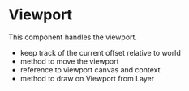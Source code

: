 Viewport
========

This component handles the viewport.

- keep track of the current offset relative to world
- method to move the viewport
- reference to viewport canvas and context
- method to draw on Viewport from Layer
